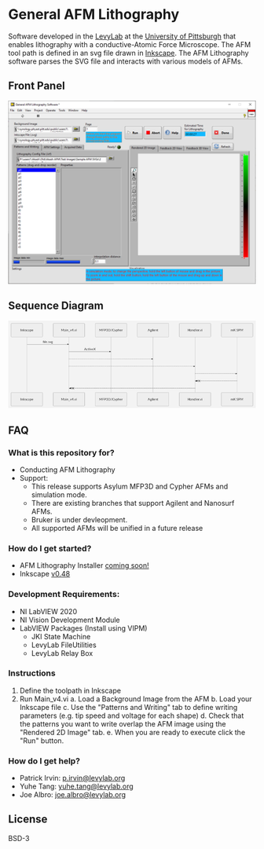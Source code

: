 # General AFM Lithography

Software developed in the [LevyLab](https//www.levylab.org) at the [University of Pittsburgh](http://www.pitt.edu) that enables lithography with a conductive-Atomic Force Microscope. The AFM tool path is defined in an svg file drawn in [Inkscape](https://inkscape.org/). The AFM Lithography software parses the SVG file and interacts with various models of AFMs.

## Front Panel

![front panel](/documentation/images/AFM-Front-Panel.png)

## Sequence Diagram

![diagram](/documentation/images/AFM-Sequence-Diagram.png)

## FAQ
### What is this repository for?

- Conducting AFM Lithography
- Support:
   - This release supports Asylum MFP3D and Cypher AFMs and simulation mode.
   - There are existing branches that support Agilent and Nanosurf AFMs.
   - Bruker is under devleopment.
   - All supported AFMs will be unified in a future release

### How do I get started?

- AFM Lithography Installer [coming soon!](https://github.com/levylabpitt/AFM-Lithography/releases)
- Inkscape [v0.48](https://inkscape.org/release/inkscape-0.48/)

### Development Requirements:
- NI LabVIEW 2020
- NI Vision Development Module
- LabVIEW Packages (Install using VIPM)
   - JKI State Machine
   - LevyLab FileUtilities
   - LevyLab Relay Box

### Instructions

1. Define the toolpath in Inkscape
2. Run Main_v4.vi
  a. Load a Background Image from the AFM
  b. Load your Inkscape file
  c. Use the "Patterns and Writing" tab to define writing parameters (e.g. tip speed and voltage for each shape)
  d. Check that the patterns you want to write overlap the AFM image using the "Rendered 2D Image" tab.
  e. When you are ready to execute click the "Run" button.

### How do I get help?
* Patrick Irvin: p.irvin@levylab.org
* Yuhe Tang: yuhe.tang@levylab.org
* Joe Albro: joe.albro@levylab.org

## License

BSD-3
